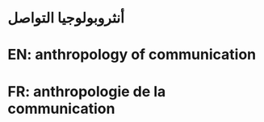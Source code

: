 # أنثروبولوجيا التواصل

# EN: anthropology of communication

# FR: anthropologie de la communication
